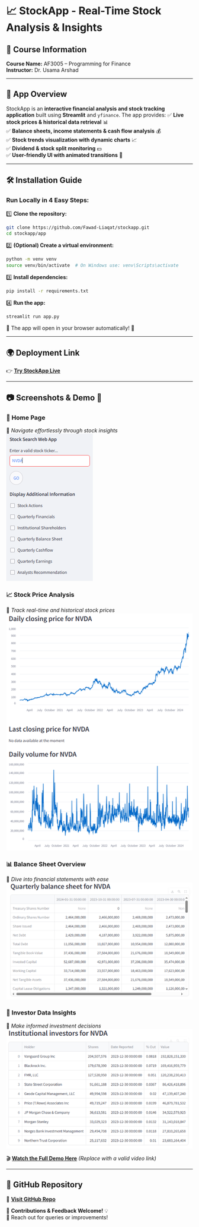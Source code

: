 # 📈 StockApp - Real-Time Stock Analysis & Insights

## 📌 Course Information
**Course Name:** AF3005 – Programming for Finance  
**Instructor:** Dr. Usama Arshad  

---

## 🚀 App Overview
StockApp is an **interactive financial analysis and stock tracking application** built using **Streamlit** and `yfinance`. The app provides:
✅ **Live stock prices & historical data retrieval** 📊  
✅ **Balance sheets, income statements & cash flow analysis** 💰  
✅ **Stock trends visualization with dynamic charts** 📈  
✅ **Dividend & stock split monitoring** 💵  
✅ **User-friendly UI with animated transitions** 🎨  

---

## 🛠 Installation Guide  
### Run Locally in 4 Easy Steps:

1️⃣ **Clone the repository:**  
   ```sh
   git clone https://github.com/Fawad-Liaqat/stockapp.git
   cd stockapp/app
   ```
2️⃣ **(Optional) Create a virtual environment:**  
   ```sh
   python -m venv venv
   source venv/bin/activate  # On Windows use: venv\Scripts\activate
   ```
3️⃣ **Install dependencies:**  
   ```sh
   pip install -r requirements.txt
   ```
4️⃣ **Run the app:**  
   ```sh
   streamlit run app.py
   ```

🔹 The app will open in your browser automatically! 🎉  

---

## 🌍 Deployment Link  
👉 **[Try StockApp Live](https://share.streamlit.io/Fawad-Liaqat/stockapp/main/app.py)**  

---

## 📷 Screenshots & Demo 🎥
### **📌 Home Page**  
📍 *Navigate effortlessly through stock insights*  
![StockApp Menu](streamnvda_menu.PNG)

### **📈 Stock Price Analysis**  
📍 *Track real-time and historical stock prices*  
![Stock Price](streamnvda_price.PNG)

### **📊 Balance Sheet Overview**  
📍 *Dive into financial statements with ease*  
![Balance Sheet](streamnvda_balancesheet.PNG)

### **📜 Investor Data Insights**  
📍 *Make informed investment decisions*  
![Investor Data](streamnvda_investors.PNG)

🎬 **[Watch the Full Demo Here](#)** *(Replace with a valid video link)*  

---

## 📌 GitHub Repository  
🔗 **[Visit GitHub Repo](https://github.com/Fawad-Liaqat/stockapp)**  

🚀 **Contributions & Feedback Welcome!** 💡  
📧 Reach out for queries or improvements!  

